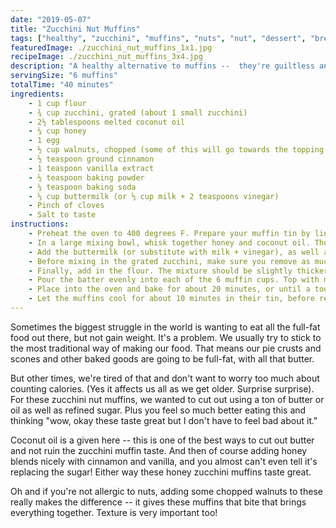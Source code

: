 ```yaml
---
date: "2019-05-07"
title: "Zucchini Nut Muffins"
tags: ["healthy", "zucchini", "muffins", "nuts", "nut", "dessert", "breakfast"]
featuredImage: ./zucchini_nut_muffins_1x1.jpg
recipeImage: ./zucchini_nut_muffins_3x4.jpg
description: "A healthy alternative to muffins --  they're guiltless and with a touch of honey!"
servingSize: "6 muffins"
totalTime: "40 minutes"
ingredients:
    - 1 cup flour
    - ¾ cup zucchini, grated (about 1 small zucchini)
    - 2½ tablespoons melted coconut oil
    - ¼ cup honey
    - 1 egg
    - ½ cup walnuts, chopped (some of this will go towards the topping!)
    - ½ teaspoon ground cinnamon
    - 1 teaspoon vanilla extract
    - ½ teaspoon baking powder
    - ¼ teaspoon baking soda
    - ⅓ cup buttermilk (or ⅓ cup milk + 2 teaspoons vinegar)
    - Pinch of cloves
    - Salt to taste
instructions:
    - Preheat the oven to 400 degrees F. Prepare your muffin tin by lining each cup with muffin paper liner and spray each with cooking spray. 
    - In a large mixing bowl, whisk together honey and coconut oil. Then add in the egg and mix well. 
    - Add the buttermilk (or substitute with milk + vinegar), as well as the baking soda, baking powder, vanilla, cinnamon, cloves, and salt. Whisk until combined. 
    - Before mixing in the grated zucchini, make sure you remove as much of the moisture as you can by squeezing it out in a towel. Then add in the zucchini to the bowl and mix with a wooden spoon.
    - Finally, add in the flour. The mixture should be slightly thicker and more like a batter. Fold in the chopped nuts, if desired. 
    - Pour the batter evenly into each of the 6 muffin cups. Top with more crumbled walnuts for a nice topping. 
    - Place into the oven and bake for about 20 minutes, or until a toothpick inserted comes out clean. 
    - Let the muffins cool for about 10 minutes in their tin, before removing them and placing them on a cooling rack. Enjoy!
---
```

Sometimes the biggest struggle in the world is wanting to eat all the full-fat food out there, but not gain weight. It's a problem. We usually try to stick to the most traditional way of making our food. That means our pie crusts and scones and other baked goods are going to be full-fat, with all that butter.

But other times, we're tired of that and don't want to worry too much about counting calories. (Yes it affects us all as we get older. Surprise surprise). For these zucchini nut muffins, we wanted to cut out using a ton of butter or oil as well as refined sugar. Plus you feel so much better eating this and thinking "wow, okay these taste great but I don't have to feel bad about it."

Coconut oil is a given here -- this is one of the best ways to cut out butter and not ruin the zucchini muffin taste. And then of course adding honey blends nicely with cinnamon and vanilla, and you almost can't even tell it's replacing the sugar! Either way these honey zucchini muffins taste great.

Oh and if you're not allergic to nuts, adding some chopped walnuts to these really makes the difference -- it gives these muffins that bite that brings everything together. Texture is very important too!
